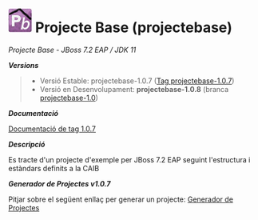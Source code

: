 # ![Logo](https://github.com/GovernIB/maven/raw/binaris/projectebase/icon.png) Projecte Base (projectebase)
*Projecte Base - JBoss 7.2 EAP / JDK 11*


***Versions***

> - Versió Estable: projectebase-1.0.7 ([Tag projectebase-1.0.7](https://github.com/GovernIB/projectebase/tree/projectebase-1.0.7))<br/>
> - Versió en Desenvolupament: __projectebase-1.0.8__ (branca [projectebase-1.0](../../tree/projectebase-1.0))


***Documentació***

[Documentació de tag 1.0.7](../../tree/projectebase-1.0.7/README.md#documentaci%C3%B3)


***Descripció***

Es tracte d'un projecte d'exemple per JBoss 7.2 EAP seguint l'estructura i estàndars definits a la CAIB

***Generador de Projectes v1.0.7***

Pitjar sobre el següent enllaç per generar un projecte: [Generador de Projectes](http://htmlpreview.github.io/?https://github.com/GovernIB/projectebase/blob/projectebase-1.0.7/generadordecomanda.html)

